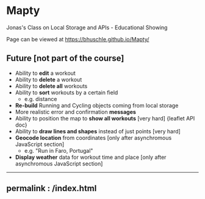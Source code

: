 # Mapty
Jonas's Class on Local Storage and APIs - Educational Showing
 
Page can be viewed at https://bhuschle.github.io/Mapty/

## Future [not part of the course]
- Ability to **edit** a workout
- Ability to **delete** a workout
- Ability to **delete all** workouts
- Ability to **sort** workouts by a certain field 
  - e.g. distance
- **Re-build** Running and Cycling objects coming from local storage
- More realistic error and confirmation **messages**
- Ability to position the map to **show all workouts** [very hard] {leaflet API doc}
- Ability to **draw lines and shapes** instead of just points [very hard]
- **Geocode location** from coordinates [only after asynchromous JavaScript section]
  - e.g. "Run in Faro, Portugal"
- **Display weather** data for workout time and place [only after asynchromous JavaScript section]

---
permalink : /index.html
---
